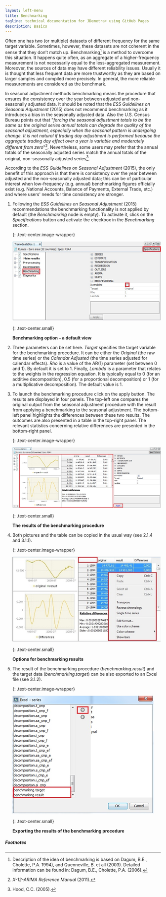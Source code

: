 ```yaml
---
layout: left-menu
title: Benchmarking 
tagline: technical documentation for JDemetra+ using GitHub Pages
description: Basics
---
```

Often one has two (or multiple) datasets of different frequency for the same
target variable. Sometimes, however, these datasets are not coherent in the
sense that they don’t match up. Benchmarking[^1] is a method to overcome
this situation. It happens quite often, as an aggregate of a higher-frequency
measurement is not necessarily equal to the less-aggregated measurement.
Moreover, the sources of data may have different reliability issues. Usually it
is thought that less frequent data are more trustworthy as they are
based on larger samples and compiled more precisely. In general, the
more reliable measurements are considered as the benchmark.

In seasonal adjustment methods benchmarking means the procedure that
ensures the consistency over the year between adjusted and
non-seasonally adjusted data. It should be noted that the *ESS
Guidelines on Seasonal Adjustment* (2015) does not recommend
benchmarking as it introduces a bias in the seasonally adjusted data.
Also the U.S. Census Bureau points out that "*forcing the seasonal
adjustment totals to be the same as the original series annual totals
can degrade the quality of the seasonal adjustment, especially when the
seasonal pattern is undergoing change. It is not natural if trading day
adjustment is performed because the aggregate trading day effect over a
year is variable and moderately different from zero*"[^2]. Nevertheless,
some users may prefer that the annual totals of the seasonally adjusted
series match the annual totals of the original, non-seasonally adjusted
series[^3].

According to the *ESS Guidelines on Seasonal Adjustment* (2015), the
only benefit of this approach is that there is consistency over the year
between adjusted and the non-seasonally adjusted data; this can be of
particular interest when low-frequency (e.g. annual) benchmarking
figures officially exist (e.g. National Accounts, Balance of Payments,
External Trade, etc.) and where users' needs for time consistency are
stronger.

1.  Following the *ESS Guidelines on Seasonal Adjustment* (2015)
    recommendations the benchmarking functionality is not
    applied by default (the *Benchmarking* node is empty). To activate it, click on
    the *Specifications* button and activate the checkbox in the
    *Benchmarking* section.
	
	{: .text-center.image-wrapper}

	![Text](/assets/img/user-guide/UDimage1.jpg)

	{: .text-center.small}

	**Benchmarking option – a default view**

1.  Three parameters can be set here. *Target* specifies the target
    variable for the benchmarking procedure. It can be either the *Original* (the
    raw time series) or the *Calendar
    Adjusted* (the time series adjusted for calendar effects). *Rho* is a value of the AR(1) parameter
    (set between 0 and 1). By default it is set to 1. Finally, *Lambda*
    is a parameter that relates to the weights in the regression
    equation. It is typically equal to 0 (for an additive
    decomposition), 0.5 (for a proportional decomposition) or 1 (for a
    multiplicative decomposition). The default value is 1.

2.  To launch the benchmarking procedure click on the apply button. The
    results are displayed in four panels. The top-left one compares the
    original output from the seasonal adjustment procedure with the result
    from applying a benchmarking to the seasonal adjustment. The
    bottom-left panel highlights the differences between these two
    results. The outcomes are also presented in a table in the top-right
    panel. The relevant statistics concerning relative differences are
    presented in the bottom-right panel.

	{: .text-center.image-wrapper}

	![Text](/assets/img/user-guide/UDimage2.jpg)

	{: .text-center.small}

	**The results of the benchmarking procedure**

1.  Both pictures and the table can be copied in the usual way (see
    2.1.4 and 3.1.1).

	{: .text-center.image-wrapper}

	![Text](/assets/img/user-guide/UDimage3.jpg)

	{: .text-center.small}

	**Options for benchmarking results**

1.  The result of the benchmarking procedure (*benchmarking.result*) and
    the target data (*benchmarking.target*) can be also exported to an
    Excel file (see 3.1.2).

	{: .text-center.image-wrapper}

	![Text](/assets/img/user-guide/UDimage4.jpg)

	{: .text-center.small}

	**Exporting the results of the benchmarking procedure**


##### Footnotes

[^1]: Description of the idea of benchmarking is based on Dagum, B.E.,
    Cholette, P.A. 1994), and Quenneville, B. et all (2003). Detailed
    information can be found in: Dagum, B.E., Cholette, P.A. (2006).

[^2]: *X-12-ARIMA Reference Manual* (2011).

[^3]: Hood, C.C. (2005).
